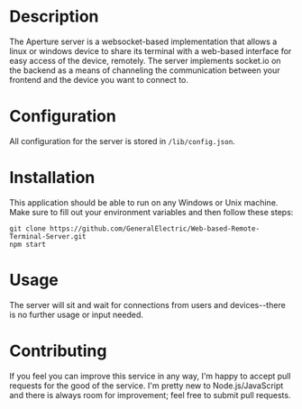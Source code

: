 # Description
The Aperture server is a websocket-based implementation that allows a linux or windows device to share its terminal with a web-based interface for easy access of the device, remotely. The server implements socket.io on the backend as a means of channeling the communication between your frontend and the device you want to connect to.

# Configuration
All configuration for the server is stored in `/lib/config.json`.

# Installation
This application should be able to run on any Windows or Unix machine. Make sure to fill out your environment variables and then follow these steps:
```
git clone https://github.com/GeneralElectric/Web-based-Remote-Terminal-Server.git
npm start
```

# Usage
The server will sit and wait for connections from users and devices--there is no further usage or input needed.

# Contributing
If you feel you can improve this service in any way, I'm happy to accept pull requests for the good of the service. I'm pretty new to Node.js/JavaScript and there is always room for improvement; feel free to submit pull requests.
